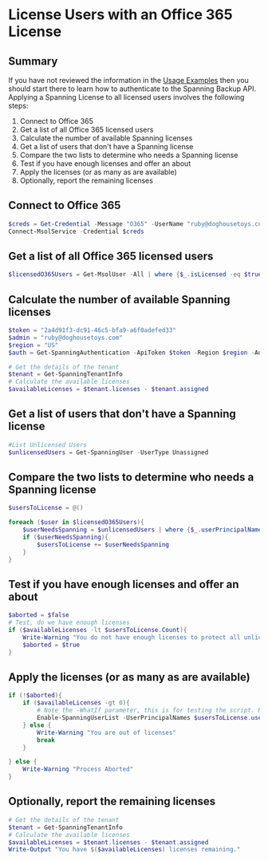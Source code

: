 # License Users with an Office 365 License

## Summary

If you have not reviewed the information in the [Usage Examples](samples.md) then you should start there to learn how to authenticate to the Spanning Backup API. Applying a Spanning License to all licensed users involves the following steps:

1. Connect to Office 365
1. Get a list of all Office 365 licensed users
1. Calculate the number of available Spanning licenses
1. Get a list of users that don't have a Spanning license
1. Compare the two lists to determine who needs a Spanning license
1. Test if you have enough licenses and offer an about
1. Apply the licenses (or as many as are available)
1. Optionally, report the remaining licenses

## Connect to Office 365

```powershell
$creds = Get-Credential -Message "O365" -UserName "ruby@doghousetoys.com"
Connect-MsolService -Credential $creds
```

## Get a list of all Office 365 licensed users

```powershell
$licensedO365Users = Get-MsolUser -All | where {$_.isLicensed -eq $true}
```

## Calculate the number of available Spanning licenses

```powershell
$token = "2a4d91f3-dc91-46c5-bfa9-a6f0adefed33"
$admin = "ruby@doghousetoys.com"
$region = "US"
$auth = Get-SpanningAuthentication -ApiToken $token -Region $region -AdminEmail $admin

# Get the details of the tenant
$tenant = Get-SpanningTenantInfo
# Calculate the available licenses
$availableLicenses = $tenant.licenses - $tenant.assigned
```

## Get a list of users that don't have a Spanning license

```powershell
#List Unlicensed Users
$unlicensedUsers = Get-SpanningUser -UserType Unassigned
```

## Compare the two lists to determine who needs a Spanning license

```powershell
$usersToLicense = @()

foreach ($user in $licensedO365Users){
    $userNeedsSpanning = $unlicensedUsers | where {$_.userPrincipalName -eq $user.UserPrincipalName}
    if ($userNeedsSpanning){
        $usersToLicense += $userNeedsSpanning
    }
}
```

## Test if you have enough licenses and offer an about

```powershell
$aborted = $false
# Test, do we have enough licenses
if ($availableLicenses -lt $usersToLicense.Count){
    Write-Warning "You do not have enough licenses to protect all unlicensed users."
    $aborted = $true
}
```

## Apply the licenses (or as many as are available)

```powershell
if (!$aborted){
    if ($availableLicenses -gt 0){
        # Note the -WhatIf parameter, this is for testing the script. Remove it for production
        Enable-SpanningUserList -UserPrincipalNames $usersToLicense.userPrincipalName -WhatIf
    } else {
        Write-Warning "You are out of licenses"
        break
    }

} else {
    Write-Warning "Process Aborted"
}
```

## Optionally, report the remaining licenses

```powershell
# Get the details of the tenant
$tenant = Get-SpanningTenantInfo
# Calculate the available licenses
$availableLicenses = $tenant.licenses - $tenant.assigned
Write-Output "You have $($availableLicenses) licenses remaining."
```
